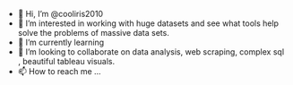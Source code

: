 - 👋 Hi, I’m @cooliris2010
- 👀 I’m interested in working with huge datasets and see what tools help solve the problems of massive data sets. 
- 🌱 I’m currently learning 
- 💞️ I’m looking to collaborate on data analysis, web scraping, complex sql , beautiful tableau visuals. 
- 📫 How to reach me ...

<!---
cooliris2010/cooliris2010 is a ✨ special ✨ repository because its `README.md` (this file) appears on your GitHub profile.
You can click the Preview link to take a look at your changes.
--->
